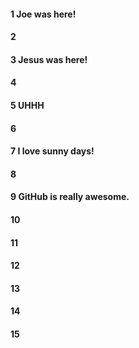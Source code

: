 #### 1 Joe was here!
#### 2
#### 3 Jesus was here!
#### 4
#### 5 UHHH
#### 6
#### 7 I love sunny days!
#### 8
#### 9 GitHub is really awesome.
#### 10
#### 11
#### 12
#### 13
#### 14
#### 15
